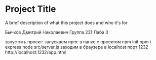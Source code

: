 
# Project Title

A brief description of what this project does and who it's for

Бычков Дмитрий Николаевич
Группа 231
Лаба 3

запустить проект:
запускаем npm:
в папке с проектом npm init
npm i express
node src/server.js
заходим в браузере в localhost порт 1232
http://localhost:1232/app.html